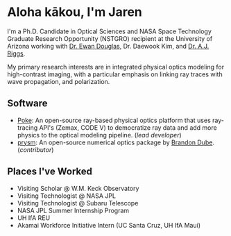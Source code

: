 # Aloha kākou, I'm Jaren

I'm a Ph.D. Candidate in Optical Sciences and NASA Space Technology Graduate Research Opportunity (NSTGRO) recipient at the University of Arizona working with [Dr. Ewan Douglas](https://github.com/douglase), Dr. Daewook Kim, and [Dr. A.J. Riggs](https://github.com/ajeldorado).

My primary research interests are in integrated physical optics modeling for high-contrast imaging, with a particular emphasis on linking ray traces with wave propagation, and polarization. 

## Software
- [Poke](https://github.com/Jashcraf/poke): An open-source ray-based physical optics platform that uses ray-tracing API's (Zemax, CODE V) to democratize ray data and add more physics to the optical modeling pipeline. (_lead developer_)
- [prysm](https://github.com/brandondube/prysm): An open-source numerical optics package by [Brandon Dube](https://github.com/brandondube/). (_contributor_)

## Places I've Worked
- Visiting Scholar @ W.M. Keck Observatory
- Visiting Technologist @ NASA JPL
- Visiting Technologist @ Subaru Telescope
- NASA JPL Summer Internship Program
- UH IfA REU
- Akamai Workforce Initiative Intern (UC Santa Cruz, UH IfA Maui)

<!--
**Jashcraf/Jashcraf** is a ✨ _special_ ✨ repository because its `README.md` (this file) appears on your GitHub profile.

Here are some ideas to get you started:

- 🔭 I’m currently working on ...
- 🌱 I’m currently learning ...
- 👯 I’m looking to collaborate on ...
- 🤔 I’m looking for help with ...
- 💬 Ask me about ...
- 📫 How to reach me: ...
- 😄 Pronouns: ...
- ⚡ Fun fact: ...
-->
